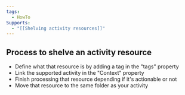 ```yaml
---
tags:
  - HowTo
Supports:
  - "[[Shelving activity resources]]"
---
```

## Process to shelve an activity resource

- Define what that resource is by adding a tag in the "tags" property
- Link the supported activity in the "Context" property
- Finish processing that resource depending if it's actionable or not
- Move that resource to the same folder as your activity